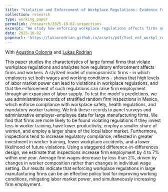 ```yaml
---
title: "Violation and Enforcement of Workplace Regulations: Evidence from Mexican Firm Inspections"
collection: research
type: working_paper
permalink: /research/2025-10-02-inspections
excerpt: "We study how enforcing workplace regulations affects firms and workers in Mexico’s manufacturing sector. Firms with greater market power and lower training investment are more likely to violate regulations; however, inspections improve compliance, reduce accidents, and lower the frequency of repeat violations. A staggered difference-in-differences design shows inspections raise employment by 4–7%, highlighting enforcement as an effective tool to improve working conditions and labor market outcomes."
date: 2025-10-02
paperurl: 'https://lukasrodrian.github.io/assets/pdf/Viol_enf_workpl_regul_CPR.pdf'
---
```

With [Agustina Colonna](https://www.agustinacolonna.com/) and [Lukas Rodrian](https://lukasrodrian.github.io/)

This paper studies the characteristics of large formal firms that violate workplace regulations and analyzes how regulatory enforcement affects firms and workers. A stylized model of monopsonistic firms - in which employers set both wages and working conditions - shows that high levels of labor market power can lead to violations in workplace regulations, and that the enforcement of such regulations can raise firm employment through an expansion of labor supply. To test the model's predictions, we use administrative records of stratified random firm inspections in Mexico, which enforce compliance with workplace safety, health regulations, and mandatory worker training. We link these records to panel surveys and administrative employer-employee data for large manufacturing firms. We find that firms are more likely to be found violating regulations if they invest less in worker training, have lower productivity, employ a smaller share of women, and employ a larger share of the local labor market. Furthermore, inspections tend to increase regulatory compliance, reflected in greater investment in worker training, fewer workplace accidents, and a lower likelihood of future violations. Using a staggered difference-in-differences design, we estimate that inspections increase firm employment by 4 to 7% within one year. Average firm wages decrease by less than 2%, driven by changes in worker composition rather than changes in individual wage setting. Our results indicate that enforcing workplace regulations in large manufacturing firms can be an effective policy tool for improving working conditions, mitigating labor market power, and simultaneously increasing firm employment.

